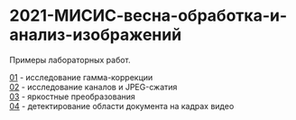 # 2021-МИСИС-весна-обработка-и-анализ-изображений
Примеры лабораторных работ.

[01](prj.labs/lab01/lab01.report.md.in.txt) - исследование гамма-коррекции  
[02](prj.labs/lab02/lab02.report.md.in.txt) - исследование каналов и JPEG-сжатия  
[03](prj.labs/lab03/lab03.report.md.in.txt) - яркостные преобразования  
[04](prj.labs/lab04/lab04.report.md.in.txt) - детектирование области документа на кадрах видео  
